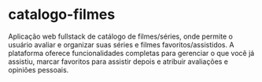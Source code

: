 # catalogo-filmes
Aplicação web fullstack de catálogo de filmes/séries, onde permite o usuário avaliar e organizar suas séries e filmes favoritos/assistidos. A plataforma oferece funcionalidades completas para gerenciar o que você já assistiu, marcar favoritos para assistir depois e atribuir avaliações e opiniões pessoais.
